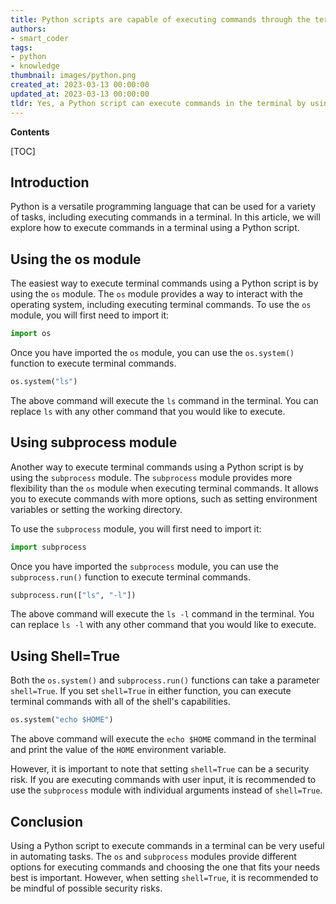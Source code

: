 ```yaml
---
title: Python scripts are capable of executing commands through the terminal
authors:
- smart_coder
tags:
- python
- knowledge
thumbnail: images/python.png
created_at: 2023-03-13 00:00:00
updated_at: 2023-03-13 00:00:00
tldr: Yes, a Python script can execute commands in the terminal by using the subprocess module.
---
```


**Contents**

[TOC]

## Introduction
Python is a versatile programming language that can be used for a variety of tasks, including executing commands in a terminal. In this article, we will explore how to execute commands in a terminal using a Python script. 

## Using the os module
The easiest way to execute terminal commands using a Python script is by using the `os` module. The `os` module provides a way to interact with the operating system, including executing terminal commands. To use the `os` module, you will first need to import it:

```python
import os
```

Once you have imported the `os` module, you can use the `os.system()` function to execute terminal commands. 

```python
os.system("ls")
```

The above command will execute the `ls` command in the terminal. You can replace `ls` with any other command that you would like to execute. 

## Using subprocess module
Another way to execute terminal commands using a Python script is by using the `subprocess` module. The `subprocess` module provides more flexibility than the `os` module when executing terminal commands. It allows you to execute commands with more options, such as setting environment variables or setting the working directory. 

To use the `subprocess` module, you will first need to import it:

```python
import subprocess
```

Once you have imported the `subprocess` module, you can use the `subprocess.run()` function to execute terminal commands. 

```python
subprocess.run(["ls", "-l"])
```

The above command will execute the `ls -l` command in the terminal. You can replace `ls -l` with any other command that you would like to execute. 

## Using Shell=True
Both the `os.system()` and `subprocess.run()` functions can take a parameter `shell=True`. If you set `shell=True` in either function, you can execute terminal commands with all of the shell's capabilities. 

```python
os.system("echo $HOME")
```

The above command will execute the `echo $HOME` command in the terminal and print the value of the `HOME` environment variable. 

However, it is important to note that setting `shell=True` can be a security risk. If you are executing commands with user input, it is recommended to use the `subprocess` module with individual arguments instead of `shell=True`. 

## Conclusion
Using a Python script to execute commands in a terminal can be very useful in automating tasks. The `os` and `subprocess` modules provide different options for executing commands and choosing the one that fits your needs best is important. However, when setting `shell=True`, it is recommended to be mindful of possible security risks.
